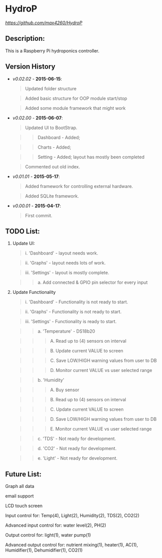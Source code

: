 HydroP
=========
*https://github.com/max4260/HydroP*

## Description:
This is a Raspberry Pi hydroponics controller.

## Version History
* _v0.02.02_ - **2015-06-15**:

	>Updated folder structure
	
	>Added basic structure for OOP module start/stop
	
	>Added some module framework that might work

* _v0.02.00_ - **2015-06-07**:
	
	>Updated UI to BootStrap.
	
	>>Dashboard - Added;
	
	>>Charts - Added;
	
	>>Setting - Added; layout has mostly been completed
	
	>Commented out old index.
	
* _v0.01.01_ - **2015-05-17**:
	
	>Added framework for controlling external hardware.
	
	>Added SQLite framework.

* _v0.00.01_ - **2015-04-17**:
	
	>First commit.
	


## TODO List:
1. Update UI:
	
	>i. 'Dashboard' - layout needs work.
	
	>ii. 'Graphs' - layout needs lots of work.
	
	>iii. 'Settings' - layout is mostly complete.
	
	>>a. Add connected & GPIO pin selector for every input

2. Update Functionality
	
	>i. 'Dashboard' - Functionality is not ready to start.
	
	>ii. 'Graphs' - Functionality is not ready to start.
	
	>iii. 'Settings' - Functionality is ready to start.
	
	>>a. 'Temperature' - DS18b20
	
	>>>A. Read up to (4) sensors on interval
	
	>>>B. Update current VALUE to screen
	
	>>>C. Save LOW/HIGH warning values from user to DB
	
	>>>D. Monitor current VALUE vs user selected range
	
	>>b. 'Humidity' 
	
	>>>A. Buy sensor
	
	>>>B. Read up to (4) sensors on interval
	
	>>>C. Update current VALUE to screen
	
	>>>D. Save LOW/HIGH warning values from user to DB
	
	>>>E. Monitor current VALUE vs user selected range
	
	>>c. 'TDS' - Not ready for development.
	
	>>d. 'CO2' - Not ready for development.
	
	>>e. 'Light' - Not ready for development.
	
	
	
## Future List:
Graph all data

email support

LCD touch screen

Input control for: Temp(4), Light(2), Humidity(2), TDS(2), CO2(2)

Advanced input control for: water level(2), PH(2)

Output control for: light(1), water pump(1)

Advanced output control for: nutrient mixing(1), heater(1), AC(1), Humidifier(1), Dehumidifier(1), CO2(1)
